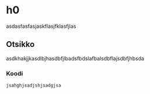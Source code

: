 # h0
asdasfasfasjaskflasjfklasfjlas
## Otsikko
asdkhakjjkasdlbjhasdbfjlbadsfbdslafbalsdbflajsdbfjhbsda
### Koodi
    jsahghjsadjshjsadgjsa
